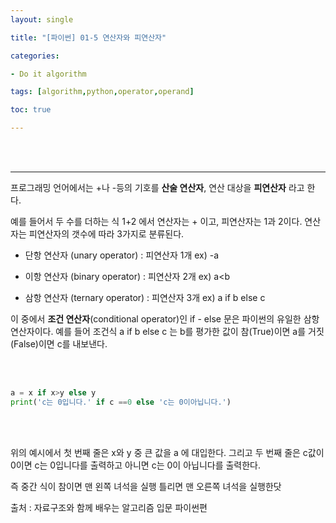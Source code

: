 ```yaml
---
layout: single

title: "[파이썬] 01-5 연산자와 피연산자"

categories:

- Do it algorithm

tags: [algorithm,python,operator,operand]

toc: true

---
```


<br>

<br>

---

프로그래밍 언어에서는 +나 -등의 기호를 **산술 연산자**, 연산 대상을 **피연산자** 라고 한다.

예를 들어서 두 수를 더하는 식 1+2 에서 연산자는 + 이고, 피연산자는 1과 2이다. 연산자는 피연산자의 갯수에 따라 3가지로 분류된다.

- 단항 연산자 (unary operator) : 피연산자 1개 ex) -a

- 이항 연산자 (binary operator) : 피연산자 2개 ex) a<b

- 삼항 연산자 (ternary operator) : 피연산자 3개 ex)  a if b else c

이 중에서 **조건 연산자**(conditional operator)인 if - else 문은 파이썬의 유일한 삼항 연산자이다. 예를 들어 조건식 a if b else c 는 b를 평가한 값이 참(True)이면 a를 거짓(False)이면 c를 내보낸다. 

<br>

<br>

```python
a = x if x>y else y
print('c는 0입니다.' if c ==0 else 'c는 0이아닙니다.')
```

<br>

<br>

위의 예시에서 첫 번째 줄은 x와 y 중 큰 값을 a 에 대입한다. 그리고 두 번째 줄은 c값이 0이면 c는 0입니다를 출력하고 아니면 c는 0이 아닙니다를 출력한다.

즉 중간 식이 참이면 맨 왼쪽 녀석을 실행 틀리면 맨 오른쪽 녀석을 실행한닷



출처 : 자료구조와 함께 배우는 알고리즘 입문 파이썬편


